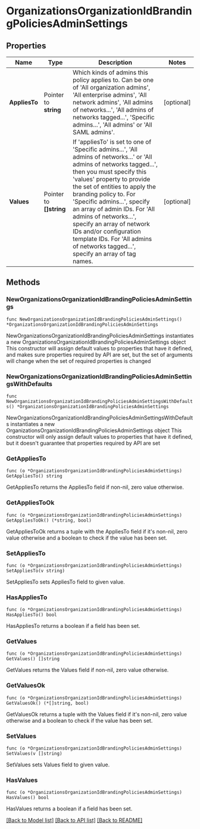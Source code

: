 # OrganizationsOrganizationIdBrandingPoliciesAdminSettings

## Properties

Name | Type | Description | Notes
------------ | ------------- | ------------- | -------------
**AppliesTo** | Pointer to **string** | Which kinds of admins this policy applies to. Can be one of &#39;All organization admins&#39;, &#39;All enterprise admins&#39;, &#39;All network admins&#39;, &#39;All admins of networks...&#39;, &#39;All admins of networks tagged...&#39;, &#39;Specific admins...&#39;, &#39;All admins&#39; or &#39;All SAML admins&#39;. | [optional] 
**Values** | Pointer to **[]string** |     If &#39;appliesTo&#39; is set to one of &#39;Specific admins...&#39;, &#39;All admins of networks...&#39; or &#39;All admins of networks tagged...&#39;, then you must specify this &#39;values&#39; property to provide the set of     entities to apply the branding policy to. For &#39;Specific admins...&#39;, specify an array of admin IDs. For &#39;All admins of     networks...&#39;, specify an array of network IDs and/or configuration template IDs. For &#39;All admins of networks tagged...&#39;,     specify an array of tag names.  | [optional] 

## Methods

### NewOrganizationsOrganizationIdBrandingPoliciesAdminSettings

`func NewOrganizationsOrganizationIdBrandingPoliciesAdminSettings() *OrganizationsOrganizationIdBrandingPoliciesAdminSettings`

NewOrganizationsOrganizationIdBrandingPoliciesAdminSettings instantiates a new OrganizationsOrganizationIdBrandingPoliciesAdminSettings object
This constructor will assign default values to properties that have it defined,
and makes sure properties required by API are set, but the set of arguments
will change when the set of required properties is changed

### NewOrganizationsOrganizationIdBrandingPoliciesAdminSettingsWithDefaults

`func NewOrganizationsOrganizationIdBrandingPoliciesAdminSettingsWithDefaults() *OrganizationsOrganizationIdBrandingPoliciesAdminSettings`

NewOrganizationsOrganizationIdBrandingPoliciesAdminSettingsWithDefaults instantiates a new OrganizationsOrganizationIdBrandingPoliciesAdminSettings object
This constructor will only assign default values to properties that have it defined,
but it doesn't guarantee that properties required by API are set

### GetAppliesTo

`func (o *OrganizationsOrganizationIdBrandingPoliciesAdminSettings) GetAppliesTo() string`

GetAppliesTo returns the AppliesTo field if non-nil, zero value otherwise.

### GetAppliesToOk

`func (o *OrganizationsOrganizationIdBrandingPoliciesAdminSettings) GetAppliesToOk() (*string, bool)`

GetAppliesToOk returns a tuple with the AppliesTo field if it's non-nil, zero value otherwise
and a boolean to check if the value has been set.

### SetAppliesTo

`func (o *OrganizationsOrganizationIdBrandingPoliciesAdminSettings) SetAppliesTo(v string)`

SetAppliesTo sets AppliesTo field to given value.

### HasAppliesTo

`func (o *OrganizationsOrganizationIdBrandingPoliciesAdminSettings) HasAppliesTo() bool`

HasAppliesTo returns a boolean if a field has been set.

### GetValues

`func (o *OrganizationsOrganizationIdBrandingPoliciesAdminSettings) GetValues() []string`

GetValues returns the Values field if non-nil, zero value otherwise.

### GetValuesOk

`func (o *OrganizationsOrganizationIdBrandingPoliciesAdminSettings) GetValuesOk() (*[]string, bool)`

GetValuesOk returns a tuple with the Values field if it's non-nil, zero value otherwise
and a boolean to check if the value has been set.

### SetValues

`func (o *OrganizationsOrganizationIdBrandingPoliciesAdminSettings) SetValues(v []string)`

SetValues sets Values field to given value.

### HasValues

`func (o *OrganizationsOrganizationIdBrandingPoliciesAdminSettings) HasValues() bool`

HasValues returns a boolean if a field has been set.


[[Back to Model list]](../README.md#documentation-for-models) [[Back to API list]](../README.md#documentation-for-api-endpoints) [[Back to README]](../README.md)


